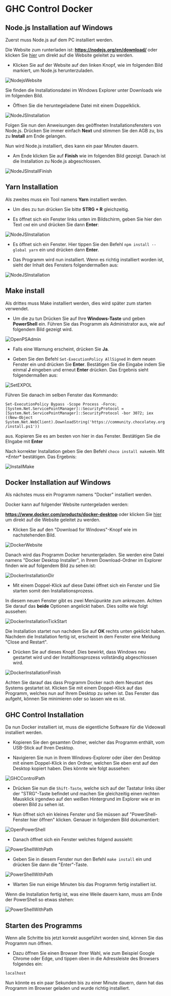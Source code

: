 # GHC Control Docker

## Node.js Installation auf Windows

Zuerst muss Node.js auf dem PC installiert werden.

Die Website zum runterladen ist:
**https://nodejs.org/en/download/** oder klicken Sie [hier](https://nodejs.org/en/download/) um direkt auf die Website geleitet zu werden.

- Klicken Sie auf der Website auf den linken Knopf, wie im folgenden Bild markiert, um Node.js herunterzuladen.

![NodejsWebsite](img/nodejs.png?raw=true)

Sie finden die Installationsdatei im Windows Explorer unter Downloads wie im folgenden Bild.

- Öffnen Sie die heruntegeladene Datei mit einem Doppelklick.

![NodeJSInstallation](img/node_down.png?raw=true)

Folgen Sie nun den Anweisungen des geöffneten Installationsfensters von Node.js. Drücken Sie immer einfach **Next** und stimmen Sie den
AGB zu, bis zu **Install** am Ende gelangen.

Nun wird Node.js installiert, dies kann ein paar Minuten dauern.

- Am Ende klicken Sie auf **Finish** wie im folgenden Bild gezeigt. Danach ist die Installation zu Node.js abgeschlossen.

![NodeJSInstallFinish](img/nodejs_finish.png?raw=true)

## Yarn Installation

Als zweites muss ein Tool namens **Yarn** installiert werden.

- Um dies zu tun drücken Sie bitte **STRG + R** gleichzeitig.

- Es öffnet sich ein Fenster links unten im Bildschirm, geben Sie hier den Text `cmd` ein und drücken Sie dann **Enter**:

![NodeJSInstallation](img/cmd.png?raw=true)

- Es öffnet sich ein Fenster. Hier tippen Sie den Befehl `npm install --global yarn` ein und drücken dann **Enter**.

- Das Programm wird nun installiert. Wenn es richtig installiert worden ist, sieht der Inhalt des Fensters folgendermaßen aus:

![NodeJSInstallation](img/yarn.png?raw=true)

## Make install

Als drittes muss Make installiert werden, dies wird später zum starten verwendet.

- Um die zu tun Drücken Sie auf Ihre **Windows-Taste** und geben **PowerShell** ein. Führen Sie das Programm als Administrator aus, wie auf folgendem Bild
gezeigt wird.

![OpenPSAdmin](img/ps_make.png?raw=true)

- Falls eine Warnung erscheint, drücken Sie **Ja**.

- Geben Sie den Befehl `Set-ExecutionPolicy AllSigned` in dem neuen Fenster ein und drücken Sie **Enter**. Bestätigen Sie die Eingabe indem Sie einmal **J** eingeben und erneut **Enter** drücken. Das Ergebnis sieht folgendermaßen aus:

![SetEXPOL](img/make_pol.png?raw=true)

Führen Sie danach im selben Fenster das Kommando:

`Set-ExecutionPolicy Bypass -Scope Process -Force; [System.Net.ServicePointManager]::SecurityProtocol = [System.Net.ServicePointManager]::SecurityProtocol -bor 3072; iex ((New-Object System.Net.WebClient).DownloadString('https://community.chocolatey.org/install.ps1'))`

aus. Kopieren Sie es am besten von hier in das Fenster. Bestätigen Sie die EIngabe mit **Enter**

Nach korrekter Installation geben Sie den Befehl `choco install make`ein. Mit *+Enter** bestätigen. Das Ergebnis:

![InstallMake](img/make_finish.png?raw=true)

## Docker Installation auf Windows

Als nächstes muss ein Programm namens "Docker" installiert werden.

Docker kann auf folgender Website runtergeladen werden:

**https://www.docker.com/products/docker-desktop** oder klicken Sie [hier](https://www.docker.com/products/docker-desktop) um direkt auf die Website geleitet zu werden.

- Klicken Sie auf den "Download for Windows"-Knopf wie im nachstehenden Bild.

![DockerWebsite](img/docker_website.png?raw=true)

Danach wird das Programm Docker heruntergeladen. Sie werden eine Datei namens "Docker Desktop Installer", in Ihrem
Download-Ordner im Explorer finden wie auf folgendem Bild zu sehen ist:

![DockerInstallationDir](img/docker_installation_exe.png?raw=true "Pfad zur Installationsdatei")

- Mit einem Doppel-Klick auf diese Datei öffnet sich ein Fenster und Sie starten somit den Installationsprozess.

In diesem neuen Fenster gibt es zwei Menüpunkte zum ankreuzen. Achten Sie darauf das **beide** Optionen angelickt haben.
Dies sollte wie folgt aussehen:

![DockerInstallationTickStart](img/install_docker_tick_options.png)

Die Installation startet nun nachdem Sie auf **OK** rechts unten geklickt haben.
Nachdem die Installation fertig ist, erscheint in dem Fenster eine Meldung
"Close and Restart".

- Drücken Sie auf dieses Knopf. Dies bewirkt, dass Windows neu gestartet wird
und der Installtionsprozess vollständig abgeschlossen wird.

![DockerInstallationFinish](img/restart.png)

Achten Sie darauf das dass Programm Docker nach dem Neustart des Systems gestartet ist. Klicken Sie mit einem Doppel-Klick auf das Programm, welches nun auf Ihrem
Desktop zu sehen ist. Das Fenster das aufgeht, können Sie minimieren oder so lassen wie es ist.

## GHC Control Installation

Da nun Docker installiert ist, muss die eigentliche Software für die Videowall installiert werden.

- Kopieren Sie den gesamten Ordner, welcher das Programm enthält, vom USB-Stick auf Ihren Desktop.

- Navigieren Sie nun in Ihrem Windows-Explorer oder über den Desktop mit einem Doppel-Klick in den Ordner, welchen Sie eben erst auf den Desktop kopiert haben. Dies könnte wie folgt aussehen:

![GHCControlPath](img/ghc_control_path.png)

- Drücken Sie nun die `Shift-Taste`, welche sich auf der Tastatur links über der "STRG"-Taste befindet und machen Sie gleichzeitig einen
rechten Mausklick irgendwo auf den weißen Hintergrund im Explorer wie er im oberen Bild zu sehen ist.

- Nun öffnet sich ein kleines Fenster und Sie müssen auf "PowerShell-Fenster hier öffnen" klicken. Genauer in folgendem
Bild dokumentiert:

![OpenPowerShell](img/open_ps.png)

- Danach öffnet sich ein Fenster welches folgend aussieht:

![PowerShellWithPath](img/powershell.png)

- Geben Sie in diesem Fenster nun den Befehl `make install` ein und drücken Sie dann die "Enter"-Taste.

![PowerShellWithPath](img/make_install.png)

- Warten Sie nun einige Minuten bis das Programm fertig installiert ist.

Wenn die Installation fertig ist, was eine Weile dauern kann, muss am Ende der PowerShell so etwas stehen:

![PowerShellWithPath](img/make_install_finish.png)

## Starten des Programms

Wenn alle Schritte bis jetzt korrekt ausgeführt worden sind, können Sie das Programm nun öffnen.

- Dazu öffnen Sie einen Browser Ihrer Wahl, wie zum Beispiel Google Chrome oder Edge, und tippen oben in die Adressleiste
des Browsers folgendes ein:

`localhost`

Nun könnte es ein paar Sekunden bis zu einer Minute dauern, dann hat das Programm im Browser geladen und wurde richtig installiert.